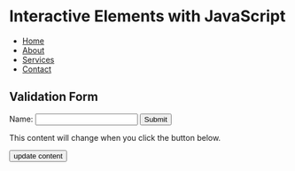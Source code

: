 <!DOCTYPE html>
<html>
<head>
    <title>Interactive Elements with JavaScript</title>
    <link rel="stylesheet" type="text/css" href="styles.css">
    <script src="script.js" defer></script>
</head>
<body>

<h1>Interactive Elements with JavaScript</h1>

<nav>
    <ul id="menu">
        <li><a href="#">Home</a></li>
        <li><a href="#">About</a></li>
        <li><a href="#">Services</a></li>
        <li><a href="#">Contact</a></li>
    </ul>
</nav>

<h2>Validation Form</h2>
<form name="myForm" onsubmit="return validateForm()" method="post">
    Name: <input type="text" name="fname">
    <input type="submit" value="Submit">
</form>

<div id="dynamic-content">
    <p>This content will change when you click the button below.</p>
    <button onclick="updateContent()">update content</button>
</div>

</body>
</html>
